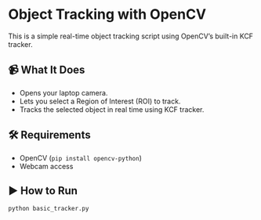 # Object Tracking with OpenCV

This is a simple real-time object tracking script using OpenCV’s built-in KCF tracker.

## 📹 What It Does

- Opens your laptop camera.
- Lets you select a Region of Interest (ROI) to track.
- Tracks the selected object in real time using KCF tracker.

## 🛠️ Requirements

- OpenCV (`pip install opencv-python`)
- Webcam access

## ▶️ How to Run

```bash
python basic_tracker.py
